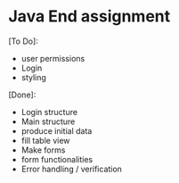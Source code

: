 # Java End assignment

[To Do]:
- user permissions
- Login
- styling

[Done]:
- Login structure
- Main structure
- produce initial data
- fill table view
- Make forms
- form functionalities
- Error handling / verification



